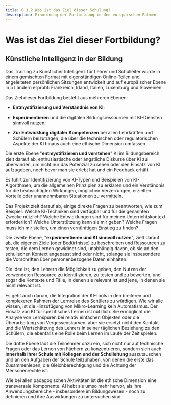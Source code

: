 ```yaml
---
title: 0.1.2 Was ist das Ziel dieser Schulung?
description: Einordnung der Fortbildung in den europäischen Rahmen
---
```


# Was ist das Ziel dieser Fortbildung?

## Künstliche Intelligenz in der Bildung

Das Training zu Künstlicher Intelligenz für Lehrer und Schulleiter wurde in einem gemischten Format mit eigenständigen Online-Teilen und angeleiteten persönlichen Sitzungen entwickelt und auf europäischer Ebene in 5 Ländern erprobt: Frankreich, Irland, Italien, Luxemburg und Slowenien.

Das Ziel dieser Fortbildung besteht aus mehreren Ebenen:

- **Entmystifizierung und Verständnis von KI**;

- **Experimentieren** und die digitalen Bildungsressourcen mit KI-Diensten sinnvoll nutzen;

- **Zur Entwicklung digitaler Kompetenzen** bei allen Lehrkräften und Schülern beizutragen, die über die technischen oder regulatorischen Aspekte der KI hinaus auch eine ethische Dimension umfassen.

Die erste Ebene "**entmystifizieren und verstehen**" KI im Bildungsbereich zielt darauf ab, enthusiastische oder ängstliche Diskurse über KI zu überwinden, um nicht nur das Potenzial zu sehen oder den Einsatz von KI aufzugeben, noch bevor man sie erlebt hat und ein Feedback erhält.

Es führt zur Identifizierung von KI-Typen und Beispielen von KI-Algorithmen, um die allgemeinen Prinzipien zu erklären und ein Verständnis für die beabsichtigten Wirkungen, möglichen Verzerrungen, erzielten Vorteile oder unannehmbaren Situationen zu vermitteln.

Das Projekt zielt darauf ab, einige direkte Fragen zu beantworten, wie zum Beispiel: Welche KI-Techniken sind verfügbar und für die genannten Zwecke nützlich? Welche Entwicklungen sind für meinen Unterrichtskontext erforderlich? Welche Unterstützung kann sie mir geben? Welche Fragen muss ich mir stellen, um einen vernünftigen Einstieg zu finden?

Die zweite Ebene, "**experimentieren und KI sinnvoll nutzen**", zielt darauf ab, die eigenen Ziele (oder Bedürfnisse) zu beschreiben und Ressourcen zu testen, die dem Lernen gewidmet sind, unabhängig davon, ob sie an den schulischen Kontext angepasst sind oder nicht, solange sie insbesondere die Vorschriften über personenbezogene Daten einhalten.

Die Idee ist, den Lehrern die Möglichkeit zu geben, den Nutzen der verwendeten Ressource zu identifizieren, zu testen und zu bewerten, und sogar die Kontexte und Fälle, in denen sie relevant ist und jene, in denen sie nicht relevant ist.

Es geht auch darum, die Integration der KI-Tools in den breiteren und komplexeren Rahmen der Lernreise des Schülers zu würdigen. Wie wir alle wissen, ist die Hinzufügung von Mikro-Learning kein Automatismus. Der Einsatz von KI für spezifisches Lernen ist nützlich. Sie ermöglicht die Analyse von Lernspuren bei relativ einfachen Objekten oder die Überarbeitung von Vergessenskurven, aber sie ersetzt nicht den Kontakt und die Wertschätzung des Lehrers in seiner täglichen Beziehung zu den Schülern, die ebenfalls eine Rolle beim Lernen im Laufe der Zeit spielen.

Die dritte Ebene lädt die Teilnehmer dazu ein, sich nicht nur auf technische Fragen oder das Lernen von Fächern zu konzentrieren, sondern sich auch **innerhalb ihrer Schule mit Kollegen und der Schulleitung** auszutauschen und an den Aufgaben der Schule teilzuhaben, von denen die erste das Zusammenleben, die Gleichberechtigung und die Achtung der Menschenrechte ist.

Wie bei allen pädagogischen Aktivitäten ist die ethische Dimension eine transversale Komponente. AI hebt sie umso mehr hervor, als ihre Anwendungsbereiche - insbesondere im Bildungswesen - noch zu definieren und ihre Auswirkungen zu untersuchen sind.
